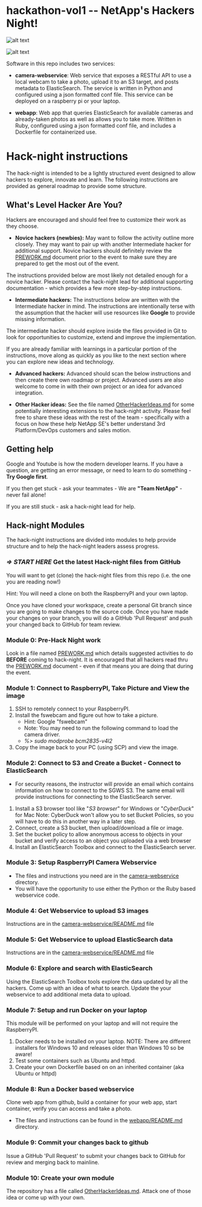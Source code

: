 # hackathon-vol1 -- NetApp's Hackers Night!

![alt text](https://cloud.githubusercontent.com/assets/8753615/17655610/1e46e3e4-6265-11e6-80b2-a80222830ede.jpg "Challenge #1")

![alt text](https://cloud.githubusercontent.com/assets/8753615/17655608/1caa42f6-6265-11e6-844a-8e624ff35ef7.jpg "Challenge #2")



Software in this repo includes two services:

* **camera-webservice**: Web service that exposes a RESTful API to use a local webcam to take a photo, upload it to an S3 target, and posts metadata to ElasticSearch.  The service is written in Python and configured using a json formatted conf file. This service can be deployed on a raspberry pi or your laptop.

* **webapp**: Web app that queries ElasticSearch for available cameras and  already-taken photos as well as allows you to take more.  Written in Ruby, configured using a json formatted conf file, and includes a Dockerfile for containerized use.

# Hack-night instructions

The hack-night is intended to be a lightly structured event designed to allow hackers to explore, innovate and learn.  The following instructions are provided as general roadmap to provide some structure.

## What's Level Hacker Are You?
Hackers are encouraged and should feel free to customize their work as they choose.

* **Novice hackers (newbies):**
May want to follow the activity outline more closely. They may want to pair up with another Intermediate hacker for additional support.  Novice hackers should definitely review the [PREWORK.md](PREWORK.md) document prior to the event to make sure they are prepared to get the most out of the event.

The instructions provided below are most likely not detailed enough for a novice hacker.  Please contact the hack-night lead for additional supporting documentation - which provides a few more step-by-step instructions.

* **Intermediate hackers:**
The instructions below are written with the Intermediate hacker in mind.  The instructions are intentionally terse with the assumption that the hacker will use resources like **Google** to provide missing information.  

The intermediate hacker should explore inside the files provided in Git to look for opportunities to customize, extend and improve the implementation.

If you are already familiar with learnings in a particular portion of the instructions, move along as quickly as you like to the next section where you can explore new ideas and technology.    

* **Advanced hackers:**
Advanced should scan the below instructions and then create there own roadmap or project.  Advanced users are also welcome to come in with their own project or an idea for advanced integration.

* **Other Hacker ideas:**
See the file named [OtherHackerIdeas.md](OtherHackerIdeas.md) for some potentially interesting extensions to the hack-night activity.  Please feel free to share these ideas with the rest of the team - specifically with a focus on how these help NetApp SE's better understand 3rd Platform/DevOps customers and sales motion.  

## Getting help
Google and Youtube is how the modern developer learns.  If you have a question, are getting an error message, or need to learn to do something - **Try Google first**.

If you then get stuck - ask your teammates - We are **"Team NetApp"** - never fail alone!

If you are still stuck - ask a hack-night lead for help.

## Hack-night Modules
The hack-night instructions are divided into modules to help provide structure and to help the hack-night leaders assess progress.

### *=> START HERE* Get the latest Hack-night files from GitHub
You will want to get (clone) the hack-night files from this repo (i.e. the one you are reading now!)

Hint: You will need a clone on both the RaspberryPI and your own laptop.

Once you have cloned your workspace, create a personal Git branch since you are going to make changes to the source code.  Once you have made your changes on your branch, you will do a GitHub 'Pull Request' and push your changed back to GitHub for team review.


### Module 0: Pre-Hack Night work
Look in a file named [PREWORK.md](PREWORK.md) which details suggested activities to do **BEFORE** coming to hack-night.  It is encouraged that all hackers read thru the [PREWORK.md](PREWORK.md) document - even if that means you are doing that during the event.  

### Module 1: Connect to RaspberryPI, Take Picture and View the image
1. SSH to remotely connect to your RaspberryPI.
2. Install the fswebcam and figure out how to take a picture.
   * Hint: Google "fswebcam"
   * Note: You may need to run the following command to load the camera driver.
   * *%> sudo modprobe bcm2835-v4l2*
3. Copy the image back to your PC (using SCP) and view the image.

### Module 2: Connect to S3 and Create a Bucket - Connect to ElasticSearch
* For security reasons, the instructor will provide an email which contains information on how to connect to the SGWS S3.  The same email will provide instructions for connecting to the ElasticSearch server.

1. Install a S3 browser tool like "*S3 browser*" for Windows or "*CyberDuck*" for Mac Note: CyberDuck won't allow you to set Bucket Policies, so you will have to do this in another way in a later step.
2. Connect, create a S3 bucket, then upload/download a file or image.
3. Set the bucket policy to allow anonymous access to objects in your bucket and verify access to an object you uploaded via a web browser
3. Install an ElasticSearch Toolbox and connect to the ElasticSearch server.

### Module 3: Setup RaspberryPI Camera Webservice
* The files and instructions you need are in the [camera-webservice](camera-webservice) directory.
* You will have the opportunity to use either the Python or the Ruby based webservice code.  

### Module 4: Get Webservice to upload S3 images
Instructions are in the [camera-webservice/README.md](camera-webservice/README.md) file

### Module 5: Get Webservice to upload ElasticSearch data
Instructions are in the [camera-webservice/README.md](camera-webservice/README.md) file

### Module 6: Explore and search with ElasticSearch
Using the ElasticSearch Toolbox tools explore the data updated by all the hackers.  Come up with an idea of what to search.  Update the your webservice to add additional meta data to upload.

### Module 7: Setup and run Docker on your laptop
This module will be performed on your laptop and will not require the RaspberryPI.

1. Docker needs to be installed on your laptop.  NOTE: There are different installers for Windows 10 and releases older than Windows 10 so be aware!
2. Test some containers such as Ubuntu and httpd.
3. Create your own Dockerfile based on on an inherited container (aka Ubuntu or httpd)

### Module 8: Run a Docker based webservice
Clone web app from github, build a container for your web app, start container, verify you can access and take a photo.

* The files and instructions can be found in the [webapp/README.md](webapp/README.md) directory.  

### Module 9: Commit your changes back to github
Issue a GitHub 'Pull Request' to submit your changes back to GitHub for review and merging back to mainline.

### Module 10: Create your own module
The repository has a file called [OtherHackerIdeas.md](OtherHackerIdeas.md).  Attack one of those idea or come up with your own.
